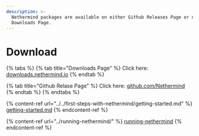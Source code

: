 ```yaml
---
description: >-
  Nethermind packages are available on either Github Releases Page or our
  Downloads Page.
---
```


# Download

{% tabs %}
{% tab title="Downloads Page" %}
Click here: [downloads.nethermind.io](https://downloads.nethermind.io)
{% endtab %}

{% tab title="Github Relase Page" %}
Click here: [github.com/Nethermind](https://github.com/NethermindEth/nethermind/releases)
{% endtab %}
{% endtabs %}

{% content-ref url="../../first-steps-with-nethermind/getting-started.md" %}
[getting-started.md](../../first-steps-with-nethermind/getting-started.md)
{% endcontent-ref %}

{% content-ref url="../running-nethermind/" %}
[running-nethermind](../running-nethermind/)
{% endcontent-ref %}
